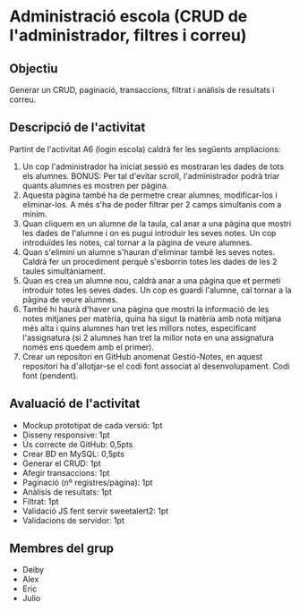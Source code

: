 #  Administració escola (CRUD de l'administrador, filtres i correu)

## Objectiu
Generar un CRUD, paginació, transaccions, filtrat i anàlisis de resultats i correu.

## Descripció de l'activitat
Partint de l'activitat A6 (login escola) caldrà fer les següents ampliacions: 
<ol>
<li>Un cop l'administrador ha iniciat sessió es mostraran les dades de tots els alumnes.
BONUS: Per tal d'evitar scroll, l'administrador podrà triar quants alumnes es mostren per pàgina. </li>
<li>Aquesta pàgina també ha de permetre crear alumnes, modificar-los i eliminar-los. A més s'ha de poder filtrar per 2 camps simultanis com a mínim. </li>
<li>Quan cliquem en un alumne de la taula, cal anar a una pàgina que mostri les dades de l'alumne i on es pugui introduir les seves notes. Un cop introduïdes les notes, cal tornar a la pàgina de veure alumnes. </li>
<li>Quan s'elimini un alumne s'hauran d'eliminar també les seves notes. Caldrà fer un procediment perquè s'esborrin totes les dades de les 2 taules simultàniament.  </li>
<li>Quan es crea un alumne nou, caldrà anar a una pàgina que et permeti introduir totes les seves dades. Un cop es guardi l'alumne, cal tornar a la pàgina de veure alumnes.  </li>
<li>També hi haurà d'haver una pàgina que mostri la informació de les notes mitjanes per matèria, quina ha sigut la matèria amb nota mitjana més alta i quins alumnes han tret les millors notes, especificant l'assignatura (si 2 alumnes han tret la millor nota en una assignatura només ens quedem amb el primer).  </li>
<li>Crear un repositori en GitHub anomenat Gestió-Notes, en aquest repositori ha d'allotjar-se el codi font associat al desenvolupament. Codi font (pendent). </li>
</ol>

## Avaluació de l'activitat
<ul>
<li>Mockup prototipat de cada versió:	 1pt</li>
<li>Disseny responsive: 	1pt</li>
<li>Ús correcte de GitHub: 	0,5pts</li>
<li>Crear BD en MySQL: 	0,5pts</li>
<li>Generar el CRUD: 	1pt</li>
<li>Afegir transaccions: 	1pt</li>
<li>Paginació (nº registres/pàgina): 	1pt</li>
<li>Anàlisis de resultats: 	1pt</li>
<li>Filtrat: 	1pt</li>
<li>Validació JS fent servir sweetalert2: 	1pt</li>
<li>Validacions de servidor: 	1pt</li>
</ul>

## Membres del grup
<ul>
<li>Deiby</li>
<li>Alex</li>
<li>Eric</li>
<li>Julio</li>
</ul>

